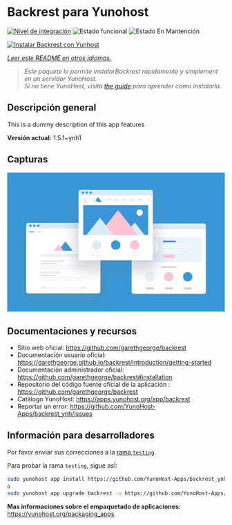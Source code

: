 <!--
Este archivo README esta generado automaticamente<https://github.com/YunoHost/apps/tree/master/tools/readme_generator>
No se debe editar a mano.
-->

# Backrest para Yunohost

[![Nivel de integración](https://dash.yunohost.org/integration/backrest.svg)](https://ci-apps.yunohost.org/ci/apps/backrest/) ![Estado funcional](https://ci-apps.yunohost.org/ci/badges/backrest.status.svg) ![Estado En Mantención](https://ci-apps.yunohost.org/ci/badges/backrest.maintain.svg)

[![Instalar Backrest con Yunhost](https://install-app.yunohost.org/install-with-yunohost.svg)](https://install-app.yunohost.org/?app=backrest)

*[Leer este README en otros idiomas.](./ALL_README.md)*

> *Este paquete le permite instalarBackrest rapidamente y simplement en un servidor YunoHost.*  
> *Si no tiene YunoHost, visita [the guide](https://yunohost.org/install) para aprender como instalarla.*

## Descripción general

This is a dummy description of this app features


**Versión actual:** 1.5.1~ynh1

## Capturas

![Captura de Backrest](./doc/screenshots/example.jpg)

## Documentaciones y recursos

- Sitio web oficial: <https://github.com/garethgeorge/backrest>
- Documentación usuario oficial: <https://garethgeorge.github.io/backrest/introduction/getting-started>
- Documentación administrador oficial: <https://github.com/garethgeorge/backrest#installation>
- Repositorio del código fuente oficial de la aplicación : <https://github.com/garethgeorge/backrest>
- Catálogo YunoHost: <https://apps.yunohost.org/app/backrest>
- Reportar un error: <https://github.com/YunoHost-Apps/backrest_ynh/issues>

## Información para desarrolladores

Por favor enviar sus correcciones a la [rama `testing`](https://github.com/YunoHost-Apps/backrest_ynh/tree/testing).

Para probar la rama `testing`, sigue asÍ:

```bash
sudo yunohost app install https://github.com/YunoHost-Apps/backrest_ynh/tree/testing --debug
o
sudo yunohost app upgrade backrest -u https://github.com/YunoHost-Apps/backrest_ynh/tree/testing --debug
```

**Mas informaciones sobre el empaquetado de aplicaciones:** <https://yunohost.org/packaging_apps>
